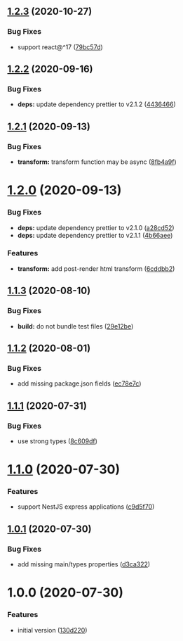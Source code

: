 ## [1.2.3](https://github.com/pmb0/express-tsx-views/compare/v1.2.2...v1.2.3) (2020-10-27)


### Bug Fixes

* support react@^17 ([79bc57d](https://github.com/pmb0/express-tsx-views/commit/79bc57d88861797cdc54be7da36dd045d41fec5c))

## [1.2.2](https://github.com/pmb0/express-tsx-views/compare/v1.2.1...v1.2.2) (2020-09-16)


### Bug Fixes

* **deps:** update dependency prettier to v2.1.2 ([4436466](https://github.com/pmb0/express-tsx-views/commit/4436466534b9967ce36440a07b16072cfd2c4414))

## [1.2.1](https://github.com/pmb0/express-tsx-views/compare/v1.2.0...v1.2.1) (2020-09-13)


### Bug Fixes

* **transform:** transform function may be async ([8fb4a9f](https://github.com/pmb0/express-tsx-views/commit/8fb4a9f1e3c2378d8510087d1ecd8297bad395a8))

# [1.2.0](https://github.com/pmb0/express-tsx-views/compare/v1.1.3...v1.2.0) (2020-09-13)


### Bug Fixes

* **deps:** update dependency prettier to v2.1.0 ([a28cd52](https://github.com/pmb0/express-tsx-views/commit/a28cd52689d453628798b7ca39e433b502231e87))
* **deps:** update dependency prettier to v2.1.1 ([4b66aee](https://github.com/pmb0/express-tsx-views/commit/4b66aee3497528a9f3109ade14ea434dcdd3a9cd))


### Features

* **transform:** add post-render html transform ([6cddbb2](https://github.com/pmb0/express-tsx-views/commit/6cddbb21ca9a9f2b843751e516d5b998baa85a64))

## [1.1.3](https://github.com/pmb0/express-tsx-views/compare/v1.1.2...v1.1.3) (2020-08-10)


### Bug Fixes

* **build:** do not bundle test files ([29e12be](https://github.com/pmb0/express-tsx-views/commit/29e12bef2be46df441539da480087347bc7b07d3))

## [1.1.2](https://github.com/pmb0/express-tsx-views/compare/v1.1.1...v1.1.2) (2020-08-01)


### Bug Fixes

* add missing package.json fields ([ec78e7c](https://github.com/pmb0/express-tsx-views/commit/ec78e7c3ffd03d8a7b90a2bbc3d2af05794552a1))

## [1.1.1](https://github.com/pmb0/express-tsx-views/compare/v1.1.0...v1.1.1) (2020-07-31)


### Bug Fixes

* use strong types ([8c609df](https://github.com/pmb0/express-tsx-views/commit/8c609df29b112cb71bb19c8dcc6fe78ca141ab9c))

# [1.1.0](https://github.com/pmb0/express-tsx-views/compare/v1.0.1...v1.1.0) (2020-07-30)


### Features

* support NestJS express applications ([c9d5f70](https://github.com/pmb0/express-tsx-views/commit/c9d5f70e0fea8bb7e1538b1cd894fae31ecf0314))

## [1.0.1](https://github.com/pmb0/express-tsx-views/compare/v1.0.0...v1.0.1) (2020-07-30)


### Bug Fixes

* add missing main/types properties ([d3ca322](https://github.com/pmb0/express-tsx-views/commit/d3ca322831211956bf78895024429a205a2663d5))

# 1.0.0 (2020-07-30)


### Features

* initial version ([130d220](https://github.com/pmb0/express-tsx-views/commit/130d220511427d7bbda908cc7a68b9ff154d0186))
